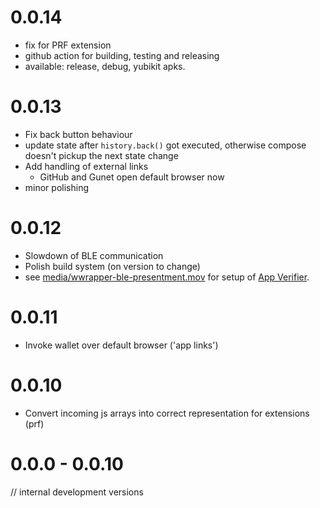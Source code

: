 # 0.0.14

* fix for PRF extension
* github action for building, testing and releasing
 * available: release, debug, yubikit apks.

# 0.0.13

* Fix back button behaviour
 * update state after `history.back()` got executed, otherwise compose doesn't pickup the next state change
* Add handling of external links
  * GitHub and Gunet open default browser now
* minor polishing

# 0.0.12

* Slowdown of BLE communication
* Polish build system (on version to change)
* see [media/wwrapper-ble-presentment.mov](screencast) for setup of [App Verifier](https://install.appcenter.ms/orgs/eu-digital-identity-wallet/apps/mdoc-verifier-testing/distribution_groups/eudi%20verifier%20(testing)%20public).


# 0.0.11

* Invoke wallet over default browser ('app links')

# 0.0.10

* Convert incoming js arrays into correct representation for extensions (prf)

# 0.0.0 - 0.0.10

// internal development versions
